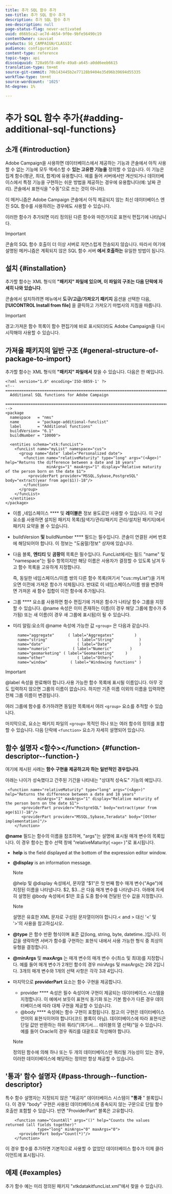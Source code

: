 ```yaml
---
title: 추가 SQL 함수 추가
seo-title: 추가 SQL 함수 추가
description: 추가 SQL 함수 추가
seo-description: null
page-status-flag: never-activated
uuid: d66b5ca2-ac7d-4654-9f0e-9bfe56490c19
contentOwner: sauviat
products: SG_CAMPAIGN/CLASSIC
audience: configuration
content-type: reference
topic-tags: api
discoiquuid: 728a95f8-46fe-49a8-a645-a0dd6eeb6615
translation-type: tm+mt
source-git-commit: 70b143445b2e77128b9404e35d96b39694d55335
workflow-type: tm+mt
source-wordcount: '1025'
ht-degree: 1%

---
```



# 추가 SQL 함수 추가{#adding-additional-sql-functions}

## 소개 {#introduction}

Adobe Campaign을 사용하면 데이터베이스에서 제공하는 기능과 콘솔에서 아직 사용할 수 없는 기능에 모두 액세스할 수 **있는 고유한 기능을** 정의할 수 있습니다. 이 기능은 집계 함수(평균, 최대, 합계)에 유용합니다. 예를 들어 서버에서만 계산되거나 데이터베이스에서 특정 기능을 구현하는 쉬운 방법을 제공하는 경우에 유용합니다(예: 날짜 관리). 콘솔에서 표현식을 &quot;수동&quot;으로 쓰는 것이 아니라).

이 메커니즘은 Adobe Campaign 콘솔에서 아직 제공되지 않는 최신 데이터베이스 엔진 SQL 함수를 사용하려는 경우에도 사용할 수 있습니다.

이러한 함수가 추가되면 미리 정의된 다른 함수와 마찬가지로 표현식 편집기에 나타납니다.

>[!IMPORTANT]
>
>콘솔의 SQL 함수 호출이 더 이상 서버로 자연스럽게 전송되지 않습니다. 따라서 여기에 설명된 메커니즘은 계획되지 않은 SQL 함수 서버 **에서 호출하는** 유일한 방법이 됩니다.

## 설치 {#installation}

추가할 함수는 XML 형식의 **&quot;패키지&quot; 파일에 있으며, 이 파일의 구조는 다음 단락에 자세히 나와 있습니다**.

콘솔에서 설치하려면 메뉴에서 **도구/고급/가져오기 패키지** 옵션을 선택한 다음, **[!UICONTROL Install from file]** 을 클릭하고 가져오기 마법사의 지침을 따릅니다.

>[!IMPORTANT]
>
>경고:가져온 함수 목록이 함수 편집기에 바로 표시되더라도 Adobe Campaign을 다시 시작해야 사용할 수 있습니다.

## 가져올 패키지의 일반 구조 {#general-structure-of-package-to-import}

추가할 함수는 XML 형식의 **&quot;패키지&quot; 파일에서** 찾을 수 있습니다. 다음은 한 예입니다.

```
<?xml version="1.0" encoding='ISO-8859-1' ?>
<!-- ===========================================================================
  Additional SQL functions for Adobe Campaign
  ========================================================================== -->
<package
  namespace   = "nms"
  name        = "package-additional-funclist"
  label       = "Additional functions"
  buildVersion= "6.1"
  buildNumber = "10000">

  <entities schema="xtk:funcList">
    <funcList name="myList" namespace="cus">
      <group name="date" label="Personalized date">
        <function name="relativeMaturity" type="long" args="(<Âge>)" help="Returns the difference between a date and 18 years"
                  minArgs="1" maxArgs="1" display="Relative maturity of the person born on the date $1">
          <providerPart provider="MSSQL,Sybase,PostgreSQL" body="extract(year from age($1))-18"/>
        </function>
      </group>
    </funcList>
  </entities>
</package>
```

* 이름 **,**&#x200B;네임스페이스 **** 및 **레이블은** 정보 용도로만 사용할 수 있습니다. 이 구성 요소를 사용하면 설치된 패키지 목록(탐색기/관리/패키지 관리/설치된 패키지)에서 패키지 요약을 볼 수 있습니다.
* buildVersion **및** buildNumber **** 필드는 필수입니다. 콘솔이 연결된 서버 번호에 해당되어야 합니다. 이 정보는 &quot;도움말/정보&quot; 상자에 있습니다.
* 다음 블록, **엔티티** 및 **곰팡이** 목록은 필수입니다. FuncList에서는 필드 &quot;name&quot; 및 &quot;namespace&quot;는 필수 항목이지만 해당 이름은 사용자가 결정할 수 있도록 남겨 두고 함수 목록을 고유하게 지정합니다.

   즉, 동일한 네임스페이스/이름 쌍의 다른 함수 목록(여기서 &quot;cus::myList&quot;)을 가져오면 이전에 가져온 함수가 삭제됩니다. 반대로 이 네임스페이스/이름 쌍을 변경하면 가져온 새 함수 집합이 이전 함수에 추가됩니다.

* 그룹 **** 요소를 사용하면 함수 편집기에 가져온 함수가 나타날 함수 그룹을 지정할 수 있습니다. @name 속성은 이미 존재하는 이름(이 경우 해당 그룹에 함수가 추가됨) 또는 새 이름(이 경우 새 그룹에 표시됨)이 될 수 있습니다.
* 미리 알림:요소의 @name 속성에 가능한 값 `<group>` 은 다음과 같습니다.

   ```
     name="aggregate"      ( label="Aggregates"         )
     name="string"             ( label="String"           )
     name="date"               ( label="Date"             )
     name="numeric"          ( label="Numeric"        )
     name="geomarketing" ( label="Geomarketing"     )
     name="other"              ( label="Others"           )
     name="window"          ( label="Windowing functions" )
   ```

>[!IMPORTANT]
>
>@label 속성을 완료해야 합니다.사용 가능한 함수 목록에 표시될 이름입니다. 아무 것도 입력하지 않으면 그룹의 이름이 없습니다. 하지만 기존 이름 이외의 이름을 입력하면 전체 그룹 이름이 변경됩니다.

여러 그룹에 함수를 추가하려면 동일한 목록에서 여러 `<group>` 요소를 추적할 수 있습니다.

마지막으로, 요소는 패키지 파일의 `<group>` 목적인 하나 또는 여러 함수의 정의를 포함할 수 있습니다. 다음 단락에 `<function>` 요소가 자세히 설명되어 있습니다.

## 함수 설명자 &lt;함수>&lt;/function> {#function-descriptor--function-}

여기에 제시된 사례는 **함수 구현을 제공하고자 하는 일반적인 경우입니다**.

아래는 나이가 성숙했다고 간주된 기간을 나타내는 &quot;상대적 성숙도&quot; 기능의 예입니다.

```
 <function name="relativeMaturity" type="long" args="(<Âge>)" help="Returns the difference between a date and 18 years"
              minArgs="1" maxArgs="1" display="Relative maturity of the person born on the date $1">
       <providerPart provider="PostgreSQL" body="extract(year from age($1))-18"/>
       <providerPart provider="MSSQL,Sybase,Teradata" body="[Other implementation]"/>
    </function>
```

**@name** 필드는 함수의 이름을 참조하며, &quot;args&quot;는 설명에 표시될 매개 변수의 목록입니다. 이 경우 함수는 함수 선택 창에 &quot;relativeMaturity( `<age>` )&quot;로 표시됩니다.

* **help** is the field displayed at the bottom of the expression editor window.
* **@display** is an information message.

   >[!NOTE]
   >
   >@help 및 @display 속성에서, 문자열 &quot;$1&quot;은 첫 번째 함수 매개 변수(&quot;Age&quot;)에 지정된 이름을 나타냅니다. $2, $3...은 다음 매개 변수를 나타냅니다. 아래에 자세히 설명된 @body 속성에서 $1은 호출 도중 함수에 전달된 인수 값을 지정합니다.

   >[!NOTE]
   >
   >설명은 유효한 XML 문자로 구성된 문자열이어야 합니다.&lt; and > 대신 &#39;&lt;&#39; 및 &#39;>&#39;의 사용을 참고하십시오.

* **@type** 은 함수 반환 형식이며 표준 값(long, string, byte, datetime..)입니다. 이 값을 생략하면 서버가 함수를 구현하는 표현식 내에서 사용 가능한 형식 중 최상의 유형을 결정합니다.
* **@minArgs** 및 **maxArgs** 는 매개 변수의 매개 변수 수(최소 및 최대)를 지정합니다. 예를 들어 매개 변수가 2개인 함수의 경우 minArgs 및 maxArgs는 2와 2입니다. 3개의 매개 변수와 1개의 선택 사항은 각각 3과 4입니다.
* 마지막으로 **providerPart** 요소는 함수 구현을 제공합니다.

   * provider **** 속성은 필수 속성이며 구현이 제공되는 데이터베이스 시스템을 지정합니다. 이 예에서 보듯이 표현식 동기화 또는 기본 함수가 다른 경우 데이터베이스에 따라 대체 구현을 제공할 수 있습니다.
   * @body **** 속성에는 함수 구현이 포함됩니다. 참고:이 구현은 데이터베이스 언어의 표현식이어야 합니다(코드 블록이 아님). 데이터베이스에 따라 표현식은 단일 값만 반환하는 하위 쿼리(&quot;(여기서.... 테이블의 열 선택)&quot;일 수 있습니다. 예를 들어 Oracle의 경우 쿼리를 대괄호로 작성해야 합니다.

   >[!NOTE]
   >
   >정의된 함수에 의해 하나 또는 두 개의 데이터베이스만 쿼리될 가능성이 있는 경우, 이러한 데이터베이스에 해당하는 정의만 항상 제공할 수 있습니다.

## &#39;통과&#39; 함수 설명자 {#pass-through--function-descriptor}

특수 함수 설명자는 지정되지 않은 &quot;제공자&quot; 데이터베이스 시스템이 **&quot;통과** &quot; 블록입니다. 이 경우 &quot;body&quot; 구현은 사용된 데이터베이스에 종속되지 않는 구문으로 단일 함수 호출만 포함할 수 있습니다. 반면 &quot;ProviderPart&quot; 블록은 고유합니다.

```
    <function name="CountAll" args="()" help="Counts the values returned (all fields together)"
              type="long" minArgs="0" maxArgs="0">
      <providerPart body="Count(*)"/>
    </function>
```

이 경우 함수를 추가하면 기본적으로 사용할 수 없었던 데이터베이스 함수가 이제 클라이언트에 표시됩니다.

## 예제 {#examples}

추가 함수 예는 미리 정의된 패키지 &quot;xtkdatakitfuncList.xml&quot;에서 찾을 수 있습니다.
